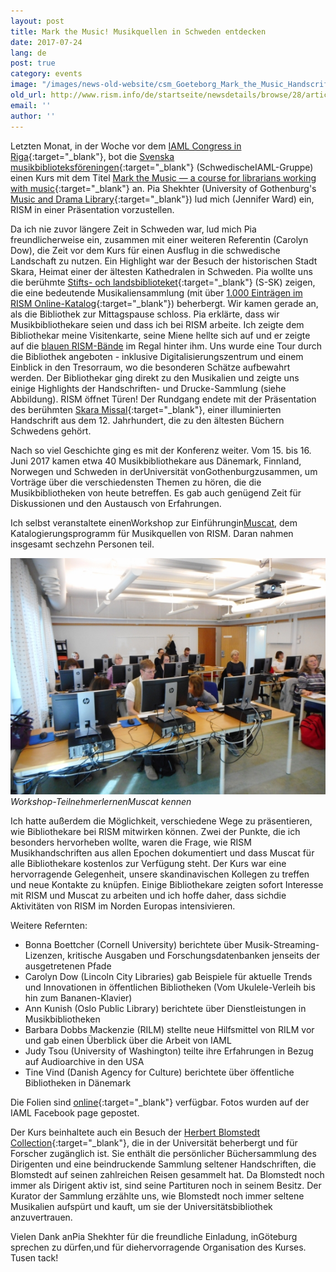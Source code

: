```yaml
---
layout: post
title: Mark the Music! Musikquellen in Schweden entdecken
date: 2017-07-24
lang: de
post: true
category: events
image: "/images/news-old-website/csm_Goeteborg_Mark_the_Music_Handscrift_0b45301c06.jpg"
old_url: http://www.rism.info/de/startseite/newsdetails/browse/28/article/64/mark-the-music-uncovering-musical-sources-in-sweden.html
email: ''
author: ''
---
```



Letzten Monat, in der Woche vor dem [IAML Congress in Riga](http://www.iaml.info/congresses/2017-riga){:target="_blank"}, bot die [Svenska musikbiblioteksföreningen](http://www.smbf.nu/){:target="_blank"} (SchwedischeIAML-Gruppe) einen Kurs mit dem Titel [Mark the Music — a course for librarians working with music](http://www.smbf.nu/dok/Program.mark_the_music.pdf){:target="_blank"} an. Pia Shekhter (University of Gothenburg's [Music and Drama Library](http://www.ub.gu.se/bibliotek/Gumu/){:target="_blank"}) lud mich (Jennifer Ward) ein, RISM in einer Präsentation vorzustellen.

Da ich nie zuvor längere Zeit in Schweden war, lud mich Pia freundlicherweise ein, zusammen mit einer weiteren Referentin (Carolyn Dow), die Zeit vor dem Kurs für einen Ausflug in die schwedische Landschaft zu nutzen. Ein Highlight war der Besuch der historischen Stadt Skara, Heimat einer der ältesten Kathedralen in Schweden. Pia wollte uns die berühmte [Stifts- och landsbiblioteket](https://www.skara.se/upplevaochgora/bibliotek/forskaravdelningen/gamlabiblioteket.GamlaBiblioteket.html){:target="_blank"} (S-SK) zeigen, die eine bedeutende Musikaliensammlung (mit über [1.000 Einträgen im RISM Online-Katalog](https://opac.rism.info/metaopac/search?View=rism&siglum=S-SK){:target="_blank"}) beherbergt. Wir kamen gerade an, als die Bibliothek zur Mittagspause schloss. Pia erklärte, dass wir Musikbibliothekare seien und dass ich bei RISM arbeite. Ich zeigte dem Bibliothekar meine Visitenkarte, seine Miene hellte sich auf und er zeigte auf die [blauen RISM-Bände](/publications.html#c41) im Regal hinter ihm. Uns wurde eine Tour durch die Bibliothek angeboten - inklusive Digitalisierungszentrum und einem Einblick in den Tresorraum, wo die besonderen Schätze aufbewahrt werden. Der Bibliothekar ging direkt zu den Musikalien und zeigte uns einige Highlights der Handschriften- und Drucke-Sammlung (siehe Abbildung). RISM öffnet Türen! Der Rundgang endete mit der Präsentation des berühmten [Skara Missal](http://www.omifacsimiles.com/brochures/skara.html){:target="_blank"}, einer illuminierten Handschrift aus dem 12. Jahrhundert, die zu den ältesten Büchern Schwedens gehört.

Nach so viel Geschichte ging es mit der Konferenz weiter. Vom 15. bis 16. Juni 2017 kamen etwa 40 Musikbibliothekare aus Dänemark, Finnland, Norwegen und Schweden in derUniversität vonGothenburgzusammen, um Vorträge über die verschiedensten Themen zu hören, die die Musikbibliotheken von heute betreffen. Es gab auch genügend Zeit für Diskussionen und den Austausch von Erfahrungen.

Ich selbst veranstaltete einenWorkshop zur Einführungin[Muscat](/community/muscat.html), dem Katalogierungsprogramm für Musikquellen von RISM. Daran nahmen insgesamt sechzehn Personen teil.

![Workshop participants](/resources-old-website/news/Goeteborg_Mark_the_Music_Workshop_568x426.JPG)
_Workshop-TeilnehmerlernenMuscat kennen_

Ich hatte außerdem die Möglichkeit, verschiedene Wege zu präsentieren, wie Bibliothekare bei RISM mitwirken können. Zwei der Punkte, die ich besonders hervorheben wollte, waren die Frage, wie RISM Musikhandschriften aus allen Epochen dokumentiert und dass Muscat für alle Bibliothekare kostenlos zur Verfügung steht. Der Kurs war eine hervorragende Gelegenheit, unsere skandinavischen Kollegen zu treffen und neue Kontakte zu knüpfen. Einige Bibliothekare zeigten sofort Interesse mit RISM und Muscat zu arbeiten und ich hoffe daher, dass sichdie Aktivitäten von RISM im Norden Europas intensivieren.

Weitere Refernten:

- Bonna Boettcher (Cornell University) berichtete über Musik-Streaming-Lizenzen, kritische Ausgaben und Forschungsdatenbanken jenseits der ausgetretenen Pfade
- Carolyn Dow (Lincoln City Libraries) gab Beispiele für aktuelle Trends und Innovationen in öffentlichen Bibliotheken (Vom Ukulele-Verleih bis hin zum Bananen-Klavier)
- Ann Kunish (Oslo Public Library) berichtete über Dienstleistungen in Musikbibliotheken
- Barbara Dobbs Mackenzie (RILM) stellte neue Hilfsmittel von RILM vor und gab einen Überblick über die Arbeit von IAML
- Judy Tsou (University of Washington) teilte ihre Erfahrungen in Bezug auf Audioarchive in den USA
- Tine Vind (Danish Agency for Culture) berichtete über öffentliche Bibliotheken in Dänemark

Die Folien sind [online](http://smbf.nu/arkivet/markthemusic/markthemusic.html){:target="_blank"} verfügbar. Fotos wurden auf der IAML Facebook page gepostet.

Der Kurs beinhaltete auch ein Besuch der [Herbert Blomstedt Collection](http://www.ub.gu.se/samlingar/blomstedt/){:target="_blank"}, die in der Universität beherbergt und für Forscher zugänglich ist. Sie enthält die persönlicher Büchersammlung des Dirigenten und eine beindruckende Sammlung seltener Handschriften, die Blomstedt auf seinen zahlreichen Reisen gesammelt hat. Da Blomstedt noch immer als Dirigent aktiv ist, sind seine Partituren noch in seinem Besitz. Der Kurator der Sammlung erzählte uns, wie Blomstedt noch immer seltene Musikalien aufspürt und kauft, um sie der Universitätsbibliothek anzuvertrauen.

Vielen Dank anPia Shekhter für die freundliche Einladung, inGöteburg sprechen zu dürfen,und für diehervorragende Organisation des Kurses. Tusen tack!
